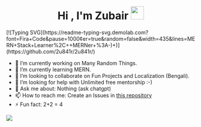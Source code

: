 <h1 align="center">Hi , I'm Zubair <img src="https://media.giphy.com/media/hvRJCLFzcasrR4ia7z/giphy.gif" width="35"></h1>
[![Typing SVG](https://readme-typing-svg.demolab.com?font=Fira+Code&pause=1000&center=true&random=false&width=435&lines=MERN+Stack+Learner%2C++MERNer+%3A-)+)](https://github.com/2u841r/2u841r/)

- 🔭 I’m currently working on Many Random Things. 
- 🌱 I’m currently learning MERN.
- 👯 I’m looking to collaborate on Fun Projects and Localization (Bengali). 
- 🤔 I’m looking for help with Unlimited free mentorship :-) 
- 💬 Ask me about: Nothing (ask chatgpt) 
- 📫 How to reach me: Create an Issues in [this repository](https://github.com/2u841r/2u841r/issues/new)  
- ⚡ Fun fact: 2+2 = 4

  
![](https://komarev.com/ghpvc/?username=2u841r&color=blue)
<!--
### Hi there 👋
**2u841r/2u841r** is a ✨ _special_ ✨ repository because its `README.md` (this file) appears on your GitHub profile.

Here are some ideas to get you started:

- 🔭 I’m currently working on ...
- 🌱 I’m currently learning ...
- 👯 I’m looking to collaborate on ...
- 🤔 I’m looking for help with ...
- 💬 Ask me about ...
- 📫 How to reach me: ...
- 😄 Pronouns: ...
- ⚡ Fun fact: ...
-->
